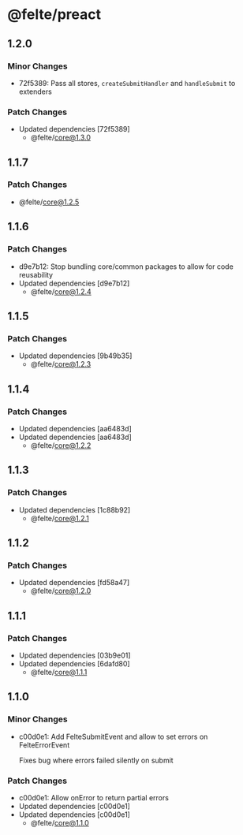# @felte/preact

## 1.2.0

### Minor Changes

- 72f5389: Pass all stores, `createSubmitHandler` and `handleSubmit` to extenders

### Patch Changes

- Updated dependencies [72f5389]
  - @felte/core@1.3.0

## 1.1.7

### Patch Changes

- @felte/core@1.2.5

## 1.1.6

### Patch Changes

- d9e7b12: Stop bundling core/common packages to allow for code reusability
- Updated dependencies [d9e7b12]
  - @felte/core@1.2.4

## 1.1.5

### Patch Changes

- Updated dependencies [9b49b35]
  - @felte/core@1.2.3

## 1.1.4

### Patch Changes

- Updated dependencies [aa6483d]
- Updated dependencies [aa6483d]
  - @felte/core@1.2.2

## 1.1.3

### Patch Changes

- Updated dependencies [1c88b92]
  - @felte/core@1.2.1

## 1.1.2

### Patch Changes

- Updated dependencies [fd58a47]
  - @felte/core@1.2.0

## 1.1.1

### Patch Changes

- Updated dependencies [03b9e01]
- Updated dependencies [6dafd80]
  - @felte/core@1.1.1

## 1.1.0

### Minor Changes

- c00d0e1: Add FelteSubmitEvent and allow to set errors on FelteErrorEvent

  Fixes bug where errors failed silently on submit

### Patch Changes

- c00d0e1: Allow onError to return partial errors
- Updated dependencies [c00d0e1]
- Updated dependencies [c00d0e1]
  - @felte/core@1.1.0
